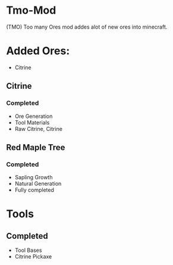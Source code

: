 # Tmo-Mod
(TMO) Too many Ores mod addes alot of new ores into minecraft.

# Added Ores:

* Citrine

## Citrine
### Completed

* Ore Generation
* Tool Materials
* Raw Citrine, Citrine

## Red Maple Tree
### Completed

* Sapling Growth
* Natural Generation
* Fully completed

# Tools
## Completed

* Tool Bases
* Citrine Pickaxe
